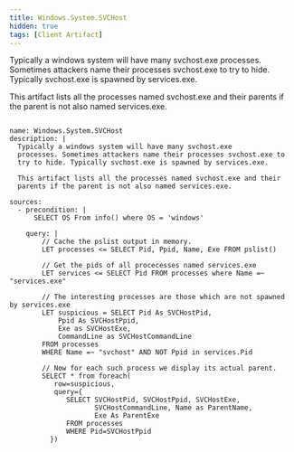```yaml
---
title: Windows.System.SVCHost
hidden: true
tags: [Client Artifact]
---
```


Typically a windows system will have many svchost.exe
processes. Sometimes attackers name their processes svchost.exe to
try to hide. Typically svchost.exe is spawned by services.exe.

This artifact lists all the processes named svchost.exe and their
parents if the parent is not also named services.exe.


<pre><code class="language-yaml">
name: Windows.System.SVCHost
description: |
  Typically a windows system will have many svchost.exe
  processes. Sometimes attackers name their processes svchost.exe to
  try to hide. Typically svchost.exe is spawned by services.exe.

  This artifact lists all the processes named svchost.exe and their
  parents if the parent is not also named services.exe.

sources:
  - precondition: |
      SELECT OS From info() where OS = &#x27;windows&#x27;

    query: |
        // Cache the pslist output in memory.
        LET processes &lt;= SELECT Pid, Ppid, Name, Exe FROM pslist()

        // Get the pids of all procecesses named services.exe
        LET services &lt;= SELECT Pid FROM processes where Name =~ &quot;services.exe&quot;

        // The interesting processes are those which are not spawned by services.exe
        LET suspicious = SELECT Pid As SVCHostPid,
            Ppid As SVCHostPpid,
            Exe as SVCHostExe,
            CommandLine as SVCHostCommandLine
        FROM processes
        WHERE Name =~ &quot;svchost&quot; AND NOT Ppid in services.Pid

        // Now for each such process we display its actual parent.
        SELECT * from foreach(
           row=suspicious,
           query={
              SELECT SVCHostPid, SVCHostPpid, SVCHostExe,
                     SVCHostCommandLine, Name as ParentName,
                     Exe As ParentExe
              FROM processes
              WHERE Pid=SVCHostPpid
          })

</code></pre>

